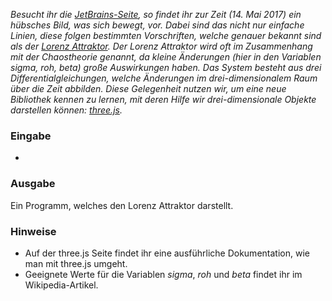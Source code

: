 _Besucht ihr die [JetBrains-Seite](https://www.jetbrains.com/), so findet ihr zur Zeit (14. Mai 2017) ein hübsches Bild, was sich bewegt, vor. Dabei sind das nicht nur einfache Linien, diese folgen bestimmten Vorschriften, welche genauer bekannt sind als der [Lorenz Attraktor](https://en.wikipedia.org/wiki/Lorenz_system)._
_Der Lorenz Attraktor wird oft im Zusammenhang mit der Chaostheorie genannt, da kleine Änderungen (hier in den Variablen sigma, roh, beta) große Auswirkungen haben. Das System besteht aus drei Differentialgleichungen, welche Änderungen im drei-dimensionalem Raum über die Zeit abbilden._
_Diese Gelegenheit nutzen wir, um eine neue Bibliothek kennen zu lernen, mit deren Hilfe wir drei-dimensionale Objekte darstellen können: [three.js](https://threejs.org/)._

### Eingabe

-

### Ausgabe

Ein Programm, welches den Lorenz Attraktor darstellt.

### Hinweise

* Auf der three.js Seite findet ihr eine ausführliche Dokumentation, wie man mit three.js umgeht.
* Geeignete Werte für die Variablen _sigma_, _roh_ und _beta_ findet ihr im Wikipedia-Artikel.
